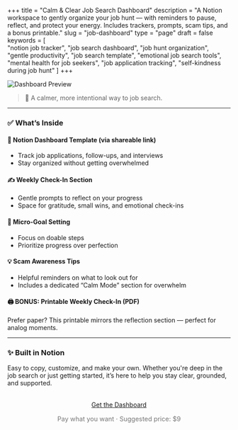 +++
title = "Calm & Clear Job Search Dashboard"
description = "A Notion workspace to gently organize your job hunt — with reminders to pause, reflect, and protect your energy. Includes trackers, prompts, scam tips, and a bonus printable."
slug = "job-dashboard"
type = "page"
draft = false
keywords = [  
  "notion job tracker", "job search dashboard", "job hunt organization",
  "gentle productivity", "job search template", "emotional job search tools",
  "mental health for job seekers", "job application tracking", "self-kindness during job hunt"
]
+++

![Dashboard Preview](/images/job-dashboard/job-search-dashboard-cover.png)

> 🌱 A calmer, more intentional way to job search.

---

### ✅ What’s Inside

#### 📌 Notion Dashboard Template (via shareable link)  
- Track job applications, follow-ups, and interviews  
- Stay organized without getting overwhelmed

#### ✍️ Weekly Check-In Section  
- Gentle prompts to reflect on your progress  
- Space for gratitude, small wins, and emotional check-ins

#### 📆 Micro-Goal Setting  
- Focus on doable steps  
- Prioritize progress over perfection

#### 💡 Scam Awareness Tips  
- Helpful reminders on what to look out for  
- Includes a dedicated “Calm Mode” section for overwhelm

#### 🖨️ BONUS: Printable Weekly Check-In (PDF)  
Prefer paper? This printable mirrors the reflection section — perfect for analog moments.

---

### ✨ Built in Notion  
Easy to copy, customize, and make your own. Whether you're deep in the job search or just getting started, it’s here to help you stay clear, grounded, and supported.

<div style="text-align: center; margin-top: 2rem;">
  <a class="gumroad-button" href="https://steadyspace.gumroad.com/l/calmjobdashboard">Get the Dashboard</a>
  <p style="font-size: 0.9rem; color: #777;">Pay what you want · Suggested price: $9</p>
</div>
